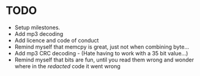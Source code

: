 # TODO
- Setup milestones.
- Add mp3 decoding
- Add licence and code of conduct
- Remind myself that memcpy is great, just not when combining byte...
- Add mp3 CRC decoding - (Hate having to work with a 35 bit value...)
- Remind myself that bits are fun, until you read them wrong and wonder where in the *redacted* code it went wrong
